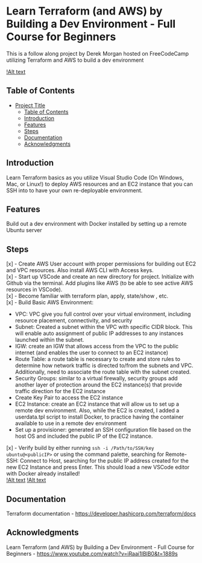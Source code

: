 # Learn Terraform (and AWS) by Building a Dev Environment - Full Course for Beginners

This is a follow along project by Derek Morgan hosted on FreeCodeCamp utilizing Terraform and AWS to build a dev environment

[!Alt text]("./project/images/architecture.png")

## Table of Contents

- [Project Title](#project-title)
  - [Table of Contents](#table-of-contents)
  - [Introduction](#introduction)
  - [Features](#features)
  - [Steps](#steps)
  - [Documentation](#documentation)
  - [Acknowledgments](#acknowledgments)

## Introduction

Learn Terraform basics as you utilize Visual Studio Code (On Windows, Mac, or Linux!) to deploy AWS resources and an EC2 instance that you can SSH into to have your own re-deployable environment.

## Features

Build out a dev environment with Docker installed by setting up a remote Ubuntu server

## Steps

[x] - Create AWS User account with proper permissions for building out EC2 and VPC resources. Also install AWS CLI with Access keys.  
[x] - Start up VSCode and create an new directory for project. Initialize with Github via the terminal. Add plugins like AWS (to be able to see active AWS resources in VSCode).  
[x] - Become familiar with terraform plan, apply, state/show <resource>, etc.  
[x] - Build Basic AWS Environment:

- VPC: VPC give you full control over your virtual environment, including resource placement, connectivity, and security
- Subnet: Created a subnet within the VPC with specific CIDR block. This will enable auto assignment of public IP addresses to any instances launched within the subnet.
- IGW: create an IGW that allows access from the VPC to the public internet (and enables the user to connect to an EC2 instance)
- Route Table: a route table is necessary to create and store rules to determine how network traffic is directed to/from the subnets and VPC. Additionally, need to associate the route table with the subnet created.
- Security Groups: similar to a virtual firewally, security groups add another layer of protection around the EC2 instance(s) that provide traffic direction for the EC2 instance
- Create Key Pair to access the EC2 instance
- EC2 Instance: create an EC2 instance that will allow us to set up a remote dev environment. Also, while the EC2 is created, I added a userdata.tpl script to install Docker, to practice having the container available to use in a remote dev environment
- Set up a provisioner: generated an SSH configuration file based on the host OS and included the public IP of the EC2 instance.

[x] - Verify build by either running `ssh -i /Path/to/SSH/key ubuntu@<publicIP>` or using the command palette, searching for Remote-SSH: Connect to Host, searching for the public IP address created for the new EC2 Instance and press Enter. This should load a new VSCode editor with Docker already installed!  
[!Alt text]("./project/images/docker_installed.png")
[!Alt text]("./project/images/VSCodeinstalled.png")

## Documentation

Terraform documentation - https://developer.hashicorp.com/terraform/docs

## Acknowledgments

Learn Terraform (and AWS) by Building a Dev Environment - Full Course for Beginners - https://www.youtube.com/watch?v=iRaai1IBlB0&t=1889s

